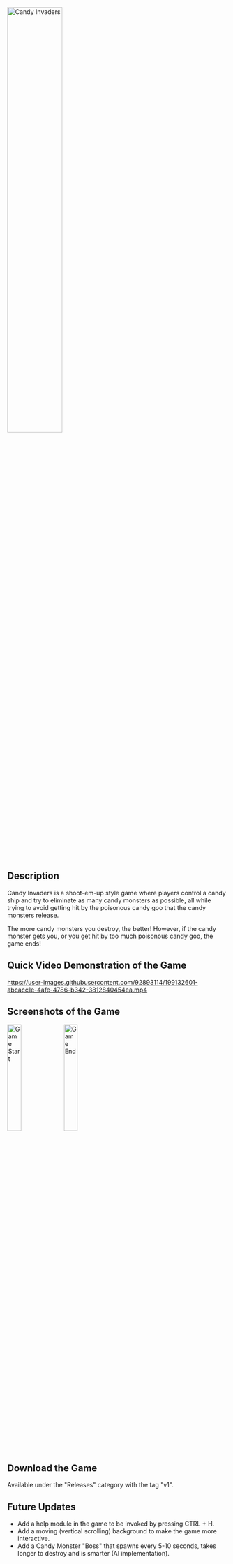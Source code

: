 <img width="50%" alt="Candy Invaders" src="https://user-images.githubusercontent.com/92893114/199105615-a46391aa-00a6-41c1-b6a7-be20d9944399.png">

## Description
Candy Invaders is a shoot-em-up style game where players control a candy ship and try to eliminate as many candy monsters as possible, 
all while trying to avoid getting hit by the poisonous candy goo that the candy monsters release. 

The more candy monsters you destroy, the better! However, if the candy monster gets you, or you get hit by too much poisonous candy goo, the game ends!

## Quick Video Demonstration of the Game
https://user-images.githubusercontent.com/92893114/199132601-abcacc1e-4afe-4786-b342-3812840454ea.mp4

## Screenshots of the Game
<img width="25%" alt="Game Start" src="https://user-images.githubusercontent.com/92893114/199106306-63432173-d3b1-4407-bdda-3d3bfdf40887.png"> <img width="25%" alt="Game End" src="https://user-images.githubusercontent.com/92893114/199106447-53105665-05e8-441a-9c79-f4860429f601.png">

## Download the Game
Available under the "Releases" category with the tag "v1".

## Future Updates
- Add a help module in the game to be invoked by pressing CTRL + H.
- Add a moving (vertical scrolling) background to make the game more interactive.
- Add a Candy Monster "Boss" that spawns every 5-10 seconds, takes longer to destroy and is smarter (AI implementation).
